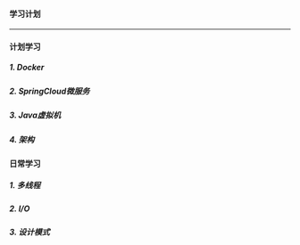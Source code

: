 #### 学习计划

* **

#### 计划学习

##### 1. Docker

##### 2. SpringCloud微服务

##### 3. Java虚拟机

##### 4. 架构

#### 日常学习

##### 1. 多线程

##### 2. I/O

##### 3. 设计模式
